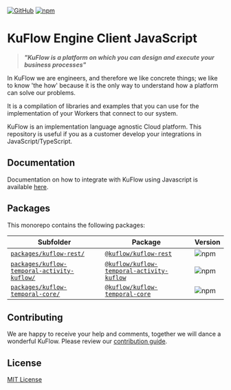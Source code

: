 [![GitHub](https://img.shields.io/github/license/kuflow/kuflow-sdk-js?label=License&style=flat-square)](https://github.com/kuflow/kuflow-sdk-js/blob/master/LICENSE)
[![npm](https://img.shields.io/npm/v/@kuflow/kuflow-rest?style=flat-square)](https://www.npmjs.com/search?q=author%3Akuflow-org)

# KuFlow Engine Client JavaScript

> **_"KuFlow is a platform on which you can design and execute your business processes"_**

In KuFlow we are engineers, and therefore we like concrete things; we like to know 'the how' because it is the only way to understand how a platform can solve our problems.

It is a compilation of libraries and examples that you can use for the implementation of your Workers that connect to our system.

KuFlow is an implementation language agnostic Cloud platform. This repository is useful if you as a customer develop your integrations in JavaScript/TypeScript.

## Documentation

Documentation on how to integrate with KuFlow using Javascript is available [here](https://docs.kuflow.com/developers/guides/javascript).

## Packages

This monorepo contains the following packages:

| Subfolder                                                                                | Package                                                                                                            | Version                                                                                        | 
|------------------------------------------------------------------------------------------|--------------------------------------------------------------------------------------------------------------------|------------------------------------------------------------------------------------------------|
| [`packages/kuflow-rest/`](packages/kuflow-rest/)                                         | [`@kuflow/kuflow-rest`](https://www.npmjs.com/package/@kuflow/kuflow-rest)                                         | ![npm](https://img.shields.io/npm/v/@kuflow/kuflow-rest?style=flat-square)                     |
| [`packages/kuflow-temporal-activity-kuflow/`](packages/kuflow-temporal-activity-kuflow/) | [`@kuflow/kuflow-temporal-activity-kuflow`](https://www.npmjs.com/package/@kuflow/kuflow-temporal-activity-kuflow) | ![npm](https://img.shields.io/npm/v/@kuflow/kuflow-temporal-activity-kuflow?style=flat-square) |
| [`packages/kuflow-temporal-core/`](packages/kuflow-temporal-core/)                       | [`@kuflow/kuflow-temporal-core`](https://www.npmjs.com/package/@kuflow/kuflow-temporal-core)                       | ![npm](https://img.shields.io/npm/v/@kuflow/kuflow-temporal-core?style=flat-square)            |

## Contributing

We are happy to receive your help and comments, together we will dance a wonderful KuFlow. Please review our [contribution guide](https://raw.githubusercontent.com/kuflow/kuflow-engine-client-js/main/CONTRIBUTING.md).

## License

[MIT License](https://raw.githubusercontent.com/kuflow/kuflow-engine-client-js/main/LICENSE)
